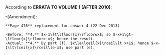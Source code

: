 According to **ERRATA TO VOLUME 1 (AFTER 2010)**:

  -(Amendment):

    **Page 476** replacement for answer 4 (22 Dec 2013)

    -Before: **4.** $x-1\lt\lfloor{x}\rfloor≤x$; so $-x+1\gt-\lfloor{x}\rfloor≥-x$; hence the result.
    -Actual: **4.** By part (f), $x\le\lceil{x}\rceil\lt x+1$; hence $-x-1\lt\lceil{x}\rceil\le-x$; use part (e).